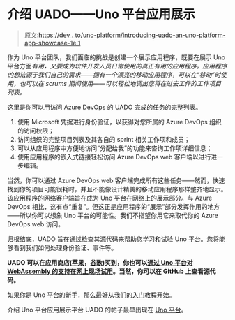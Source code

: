 # 介绍 UADO——Uno 平台应用展示

> 原文:[https://dev . to/uno-platform/introducing-uado-an-uno-platform-app-showcase-1e 1](https://dev.to/uno-platform/introducing-uado-an-uno-platform-app-showcase-1ie1)

作为 Uno 平台团队，我们面临的挑战是创建一个展示应用程序，既要在展示 Uno 平台方面*有用，又要成为软件开发人员日常使用的真正有用的应用程序。应用程序的想法源于我们自己的需求——拥有一个漂亮的移动应用程序，可以在“移动”时使用，也可以在 scrums 期间使用——可以轻松地调出您将在过去工作的工作项目列表。*

这里是你可以用访问 Azure DevOps 的 UADO 完成的任务的完整列表。

1.  使用 Microsoft 凭据进行身份验证，以获得对您所属的 Azure DevOps 组织的访问权限；
2.  访问组织的完整项目列表及其各自的 sprint 相关工作项和成员；
3.  可以从应用程序中方便地访问“分配给我”的功能来咨询工作项详细信息；
4.  使用应用程序的嵌入式链接轻松访问 Azure DevOps web 客户端以进行进一步编辑。

当然，你可以通过 Azure DevOps web 客户端完成所有这些任务——然而，快速找到你的项目可能很耗时，并且不能像设计精美的移动应用程序那样整齐地显示。该应用程序的网络客户端旨在成为 Uno 平台在网络上的展示部分。与 Azure DevOps 相比，这有点“重复”。但这正是应用程序的“展示”部分发挥作用的地方——所以你可以想象 Uno 平台的可能性。我们不指望你用它来取代你的 Azure DevOps web 访问。

归根结底，UADO 旨在通过检查其源代码来帮助您学习和试验 Uno 平台。您将能够看到我们如何处理身份验证、事件等。

**UADO 可以在应用商店([苹果](https://apps.apple.com/us/app/uado/id1472198775?source=post_page---------------------------)，[谷歌](https://play.google.com/store/apps/details?id=uno.platform.azuredevops&hl=en_US&source=post_page---------------------------))买到，你也可以[通过 Uno 平台对 WebAssembly 的支持在网上现场试用](https://uado.platform.uno/?source=post_page---------------------------)。当然，你可以在 GitHub 上查看源代码。**

如果你是 Uno 平台的新手，那么最好从我们的[入门教程](https://platform.uno/docs/articles/getting-started-tutorial-1.html?source=post_page---------------------------)开始。

介绍 Uno 平台应用展示平台 UADO 的帖子最早出现在 [Uno 平台](https://platform.uno)。